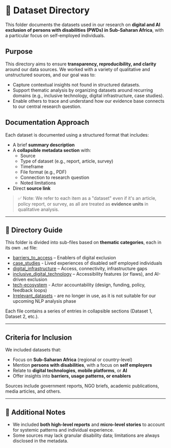 <!-- markdownlint-disable MD013 -->
# 📂 Dataset Directory

This folder documents the datasets used in our research on **digital and AI exclusion of persons with disabilities (PWDs) in Sub-Saharan Africa**, with a particular focus on self-employed individuals.

## Purpose

  This directory aims to ensure **transparency, reproducibility, and clarity** around our data sources. We worked with a variety of qualitative and unstructured sources, and our goal was to:

- Capture contextual insights not found in structured datasets.
- Support thematic analysis by organizing datasets around recurring domains (e.g., inclusive technology, digital infrastructure, case studies).
- Enable others to trace and understand how our evidence base connects to our central research question.

## Documentation Approach

Each dataset is documented using a structured format that includes:

- A brief **summary description**
- A **collapsible metadata section** with:
  - Source  
  - Type of dataset (e.g., report, article, survey)  
  - Timeframe  
  - File format (e.g., PDF)
  - Connection to research question
  - Noted limitations
- Direct **source link**

> ✅ Note: We refer to each item as a "dataset" even if it's an article, policy report, or survey, as all are treated as **evidence units** in qualitative analysis.

---

## 📁 Directory Guide

This folder is divided into sub-files based on **thematic categories**, each in its own `.md` file:

- [barriers_to_access](barriers_to_access.md) – Enablers of digital exclusion
- [case_studies](case_studies.md) - Lived experiences of disabled self employed individuals
- [digital_infrastructure](digital_infrastructure.md) – Access, connectivity, infrastructure gaps
- [inclusive_digital_technology](inclusive_digital_technology.md) – Accessibility features (or flaws), and AI-driven exclusion
- [tech-ecosystem](tech_ecosystem.md) - Actor accountability (design, funding, policy, feedback loops)
- [Irrelevant_datasets](irrelevant_datasets.md) - are no longer in use, as it is not suitable for our upcoming NLP analysis phase

Each file contains a series of entries in collapsible sections (Dataset 1, Dataset 2, etc.).

---

## Criteria for Inclusion

We included datasets that:

- Focus on **Sub-Saharan Africa** (regional or country-level)
- Mention **persons with disabilities**, with a focus on **self employers**
- Relate to **digital technologies**, **mobile platforms**, or **AI**
- Offer insights into **barriers, usage patterns, or enablers**

Sources include government reports, NGO briefs, academic publications, media articles, and others.

---

## 📌 Additional Notes

- We included **both high-level reports** and **micro-level stories** to account for systemic patterns and individual experience.
- Some sources may lack granular disability data; limitations are always disclosed in the metadata.

